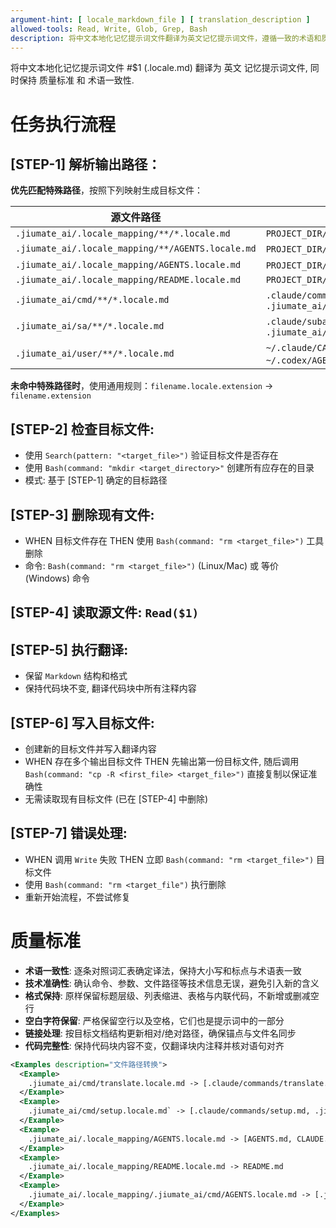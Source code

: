 ```yaml
---
argument-hint: [ locale_markdown_file ] [ translation_description ]
allowed-tools: Read, Write, Glob, Grep, Bash
description: 将中文本地化记忆提示词文件翻译为英文记忆提示词文件，遵循一致的术语和质量标准
---
```


将中文本地化记忆提示词文件 #$1 (.locale.md) 翻译为 英文 记忆提示词文件, 同时保持 质量标准 和 术语一致性.

# 任务执行流程
## [STEP-1] **解析输出路径**：
**优先匹配特殊路径**，按照下列映射生成目标文件：

| 源文件路径                                             | 输出文件路径                                                                         |
|---------------------------------------------------|--------------------------------------------------------------------------------|
| `.jiumate_ai/.locale_mapping/**/*.locale.md`      | `PROJECT_DIR/**/*.md`                                                          |
| `.jiumate_ai/.locale_mapping/**/AGENTS.locale.md` | `PROJECT_DIR/**/AGENTS.md`, `PROJECT_DIR/**/CLAUDE.md`                         |
| `.jiumate_ai/.locale_mapping/AGENTS.locale.md`    | `PROJECT_DIR/AGENTS.md`, `PROJECT_DIR/CLAUDE.md`                               |
| `.jiumate_ai/.locale_mapping/README.locale.md`    | `PROJECT_DIR/README.md`                                                        |
| `.jiumate_ai/cmd/**/*.locale.md`                  | `.claude/commands/**/*.md`, `.jiumate_ai/.output/.claude/commands/**/*.md`     |
| `.jiumate_ai/sa/**/*.locale.md`                   | `.claude/subagents/**/*.md`, `.jiumate_ai/.output/.claude/subagents/**/*.md`   |
| `.jiumate_ai/user/**/*.locale.md`                 | `~/.claude/CALUDE.md`, `~/.codex/AGENTS.md`,`.jiumate_ai/.output/GLOBAL/**.md` |

**未命中特殊路径时**，使用通用规则：`filename.locale.extension` -> `filename.extension`

## [STEP-2] **检查目标文件**:
- 使用 `Search(pattern: "<target_file>")` 验证目标文件是否存在
- 使用 `Bash(command: "mkdir <target_directory>"` 创建所有应存在的目录
- 模式: 基于 [STEP-1] 确定的目标路径

## [STEP-3] **删除现有文件**:
- WHEN 目标文件存在 THEN 使用 `Bash(command: "rm <target_file>")` 工具删除
- 命令: `Bash(command: "rm <target_file>")` (Linux/Mac) 或 等价 (Windows) 命令

## [STEP-4] **读取源文件**: `Read($1)`

## [STEP-5] **执行翻译**:
- 保留 `Markdown` 结构和格式
- 保持代码块不变, 翻译代码块中所有注释内容

## [STEP-6] **写入目标文件**:
- 创建新的目标文件并写入翻译内容
- WHEN 存在多个输出目标文件 THEN 先输出第一份目标文件, 随后调用 `Bash(command: "cp -R <first_file> <target_file>")` 直接复制以保证准确性
- 无需读取现有目标文件 (已在 [STEP-4] 中删除)

## [STEP-7] **错误处理**:
- WHEN 调用 `Write` 失败 THEN 立即 `Bash(command: "rm <target_file>")` 目标文件
- 使用 `Bash(command: "rm <target_file")` 执行删除
- 重新开始流程，不尝试修复





# 质量标准
- **术语一致性**: 逐条对照词汇表确定译法，保持大小写和标点与术语表一致
- **技术准确性**: 确认命令、参数、文件路径等技术信息无误，避免引入新的含义
- **格式保持**: 原样保留标题层级、列表缩进、表格与内联代码，不新增或删减空行
- **空白字符保留**: 严格保留空行以及空格，它们也是提示词中的一部分
- **链接处理**: 按目标文档结构更新相对/绝对路径，确保锚点与文件名同步
- **代码完整性**: 保持代码块内容不变，仅翻译块内注释并核对语句对齐

```xml
<Examples description="文件路径转换">
  <Example>
    .jiumate_ai/cmd/translate.locale.md -> [.claude/commands/translate.md, .jiumate_ai/.output/.claude/commands/translate.md]
  </Example>
  <Example>
    .jiumate_ai/cmd/setup.locale.md` -> [.claude/commands/setup.md, .jiumate_ai/.output/.claude/commands/setup.md]
  </Example>
  <Example>
    .jiumate_ai/.locale_mapping/AGENTS.locale.md -> [AGENTS.md, CLAUDE.md]
  </Example>
  <Example>
    .jiumate_ai/.locale_mapping/README.locale.md -> README.md
  </Example>
  <Example>
    .jiumate_ai/.locale_mapping/.jiumate_ai/cmd/AGENTS.locale.md -> [.jiumate_ai/cmd/AGENTS.md, .jiumate_ai/cmd/CLAUDE.md]
  </Example>
</Examples>
```
